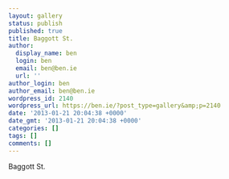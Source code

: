 ```yaml
---
layout: gallery
status: publish
published: true
title: Baggott St.
author:
  display_name: ben
  login: ben
  email: ben@ben.ie
  url: ''
author_login: ben
author_email: ben@ben.ie
wordpress_id: 2140
wordpress_url: https://ben.ie/?post_type=gallery&amp;p=2140
date: '2013-01-21 20:04:38 +0000'
date_gmt: '2013-01-21 20:04:38 +0000'
categories: []
tags: []
comments: []
---
```

<p>Baggott St.</p>
